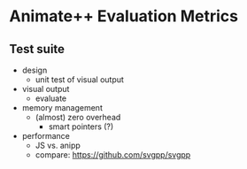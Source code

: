# Animate++ Evaluation Metrics

## Test suite

- design
    - unit test of visual output
- visual output
    - evaluate
- memory management
    - (almost) zero overhead
        - smart pointers (?)
- performance
    - JS vs. anipp
    - compare: https://github.com/svgpp/svgpp
